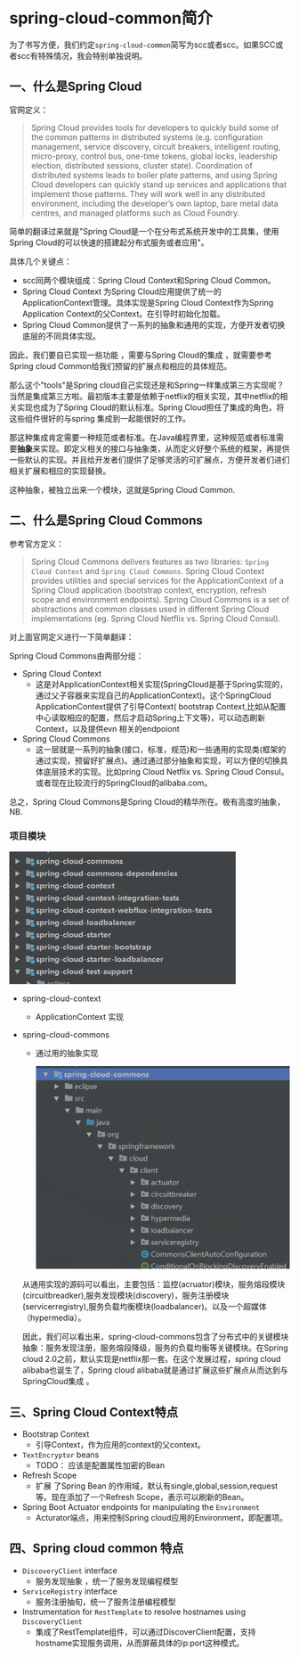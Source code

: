 # spring-cloud-common简介

为了书写方便，我们约定`spring-cloud-common`简写为scc或者scc。如果SCC或者scc有特殊情况，我会特别单独说明。

## 一、什么是Spring Cloud

官网定义：

>Spring Cloud provides tools for developers to quickly build some of the common patterns in distributed systems (e.g. configuration management, service discovery, circuit breakers, intelligent routing, micro-proxy, control bus, one-time tokens, global locks, leadership election, distributed sessions, cluster state). Coordination of distributed systems leads to boiler plate patterns, and using Spring Cloud developers can quickly stand up services and applications that implement those patterns. They will work well in any distributed environment, including the developer’s own laptop, bare metal data centres, and managed platforms such as Cloud Foundry.

简单的翻译过来就是"Spring Cloud是一个在分布式系统开发中的工具集，使用Spring Cloud的可以快速的搭建起分布式服务或者应用"。

具体几个关键点：

- scc同两个模块组成：Spring Cloud Context和Spring Cloud Common。
- Spring Cloud Context 为Spring Cloud应用提供了统一的ApplicationContext管理。具体实现是Spring Cloud Context作为Spring Application Context的父Context。在引导时初始化加载。
- Spring Cloud Common提供了一系列的抽象和通用的实现，方便开发者切换底层的不同具体实现。

因此，我们要自已实现一些功能 ，需要与Spring Cloud的集成  ，就需要参考Spring cloud Common给我们预留的扩展点和相应的具体规范。

那么这个"tools"是Spring cloud自己实现还是和Spring一样集成第三方实现呢？当然是集成第三方啦。最初版本主要是依赖于netflix的相关实现，其中netflix的相关实现也成为了Spring Cloud的默认标准。Spring Cloud担任了集成的角色，将这些组件很好的与spring 集成到一起能很好的工作。

那这种集成肯定需要一种规范或者标准。在Java编程界里，这种规范或者标准需要**抽象**来实现。即定义相关的接口与抽象类，从而定义好整个系统的框架，再提供一些默认的实现。并且给开发者们提供了足够灵活的可扩展点，方便开发者们进们相关扩展和相应的实现替换。

这种抽象，被独立出来一个模块，这就是Spring Cloud Common.

## 二、什么是Spring Cloud Commons

参考官方定义：

> Spring Cloud Commons delivers features as two libraries: `Spring Cloud Context` and `Spring Cloud Commons`. Spring Cloud Context provides utilities and special services for the ApplicationContext of a Spring Cloud application (bootstrap context, encryption, refresh scope and environment endpoints). Spring Cloud Commons is a set of abstractions and common classes used in different Spring Cloud implementations (eg. Spring Cloud Netflix vs. Spring Cloud Consul).

对上面官网定义进行一下简单翻译：

Spring Cloud Commons由两部分组：

- Spring Cloud Context
  - 这是对ApplicationContext相关实现(SpringCloud是基于Spring实现的，通过父子容器来实现自己的ApplicationContext)。这个SpringCloud ApplicationContext提供了引导Context( bootstrap Context,比如从配置中心读取相应的配置，然后才启动Spring上下文等)，可以动态刷新Context，以及提供evn 相关的endpoiont
- Spring Cloud Commons
  - 这一层就是一系列的抽象(接口，标准，规范)和一些通用的实现类(框架的通过实现，预留好扩展点)。通过通过部分抽象和实现，可以方便的切换具体底层技术的实现。比如pring Cloud Netflix vs. Spring Cloud Consul。或者现在比较流行的SpringCloud的alibaba.com。

总之，Spring Cloud Commons是Spring Cloud的精华所在。极有高度的抽象，NB.

### 项目模块

![image-20210104223446165](images/1-spring-cloud-common简介/image-20210104223446165.png)



- spring-cloud-context

  - ApplicationContext 实现

- spring-cloud-commons

  - 通过用的抽象实现

    ![image-20210104225759405](images/1-spring-cloud-common简介/image-20210104225759405.png)

  从通用实现的源码可以看出，主要包括：监控(acruator)模块，服务熔段模块(circuitbreadker),服务发现模块(discovery)，服务注册模块(servicerregistry),服务负载均衡模块(loadbalancer)。以及一个超媒体（hypermedia）。

  因此，我们可以看出来，spring-cloud-commons包含了分布式中的关键模块抽象：服务发现注册，服务熔段降级，服务的负载均衡等关键模块。在Spring cloud 2.0之前，默认实现是netflix那一套。在这个发展过程，spring cloud alibaba也诞生了，Spring cloud alibaba就是通过扩展这些扩展点从而达到与SpringCloud集成 。

  

## 三、Spring Cloud Context特点

- Bootstrap Context
  - 引导Context，作为应用的context的父context。
- `TextEncryptor` beans
  - TODO： 应该是配置属性加密的Bean
- Refresh Scope
  - 扩展 了Spring Bean 的作用域，默认有single,global,session,request等。现在添加了一个Refresh Scope，表示可以刷新的Bean。
- Spring Boot Actuator endpoints for manipulating the `Environment`
  - Acturator端点，用来控制Spring cloud应用的Environment，即配置项。

## 四、Spring cloud common 特点

- `DiscoveryClient` interface
  - 服务发现抽象 ，统一了服务发现编程模型
- `ServiceRegistry` interface
  - 服务注册抽旬，统一了服务注册编程模型
- Instrumentation for `RestTemplate` to resolve hostnames using `DiscoveryClient`
  - 集成了RestTemplate组件，可以通过DiscoverClient配置，支持hostname实现服务调用，从而屏蔽具体的ip:port这种模式。